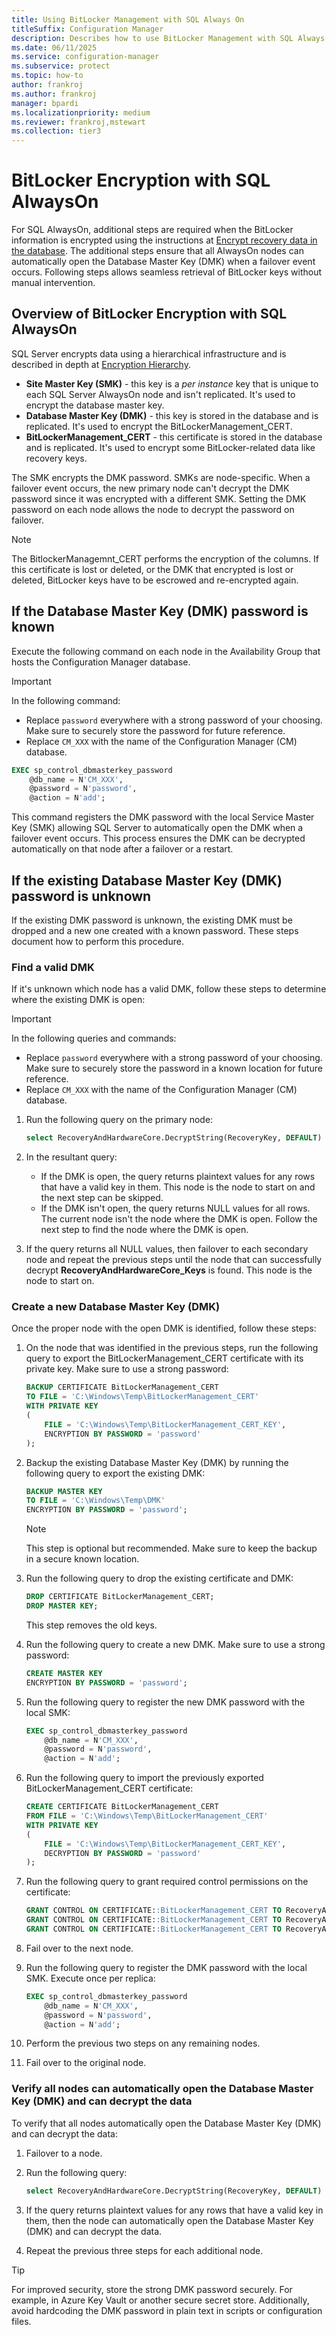 ```yaml
---
title: Using BitLocker Management with SQL Always On
titleSuffix: Configuration Manager
description: Describes how to use BitLocker Management with SQL Always On
ms.date: 06/11/2025
ms.service: configuration-manager
ms.subservice: protect
ms.topic: how-to
author: frankroj
ms.author: frankroj
manager: bpardi
ms.localizationpriority: medium
ms.reviewer: frankroj,mstewart
ms.collection: tier3
---
```


# BitLocker Encryption with SQL AlwaysOn

For SQL AlwaysOn, additional steps are required when the BitLocker information is encrypted using the instructions at [Encrypt recovery data in the database](encrypt-recovery-data.md). The additional steps ensure that all AlwaysOn nodes can automatically open the Database Master Key (DMK) when a failover event occurs. Following steps allows seamless retrieval of BitLocker keys without manual intervention.

## Overview of BitLocker Encryption with SQL AlwaysOn

SQL Server encrypts data using a hierarchical infrastructure and is described in depth at [Encryption Hierarchy](/sql/relational-databases/security/encryption/encryption-hierarchy).

- **Site Master Key (SMK)** - this key is a *per instance* key that is unique to each SQL Server AlwaysOn node and isn't replicated. It's used to encrypt the database master key.
- **Database Master Key (DMK)** - this key is stored in the database and is replicated. It's used to encrypt the BitLockerManagement_CERT.
- **BitLockerManagement_CERT** - this certificate is stored in the database and is replicated. It's used to encrypt some BitLocker-related data like recovery keys.

The SMK encrypts the DMK password. SMKs are node-specific. When a failover event occurs, the new primary node can't decrypt the DMK password since it was encrypted with a different SMK. Setting the DMK password on each node allows the node to decrypt the password on failover.

> [!NOTE]
>
> The BitlockerManagemnt_CERT performs the encryption of the columns. If this certificate is lost or deleted, or the DMK that encrypted is lost or deleted, BitLocker keys have to be escrowed and re-encrypted again.

## If the Database Master Key (DMK) password is known

Execute the following command on each node in the Availability Group that hosts the Configuration Manager database.

> [!IMPORTANT]
>
> In the following command:
>
> - Replace `password` everywhere with a strong password of your choosing. Make sure to securely store the password for future reference.
> - Replace `CM_XXX` with the name of the Configuration Manager (CM) database.

```sql
EXEC sp_control_dbmasterkey_password
    @db_name = N'CM_XXX',
    @password = N'password',
    @action = N'add';
```

This command registers the DMK password with the local Service Master Key (SMK) allowing SQL Server to automatically open the DMK when a failover event occurs. This process ensures the DMK can be decrypted automatically on that node after a failover or a restart.

## If the existing Database Master Key (DMK) password is unknown

If the existing DMK password is unknown, the existing DMK must be dropped and a new one created with a known password. These steps document how to perform this procedure.

### Find a valid DMK

If it's unknown which node has a valid DMK, follow these steps to determine where the existing DMK is open:

> [!IMPORTANT]
>
> In the following queries and commands:
>
> - Replace `password` everywhere with a strong password of your choosing. Make sure to securely store the password in a known location for future reference.
> - Replace `CM_XXX` with the name of the Configuration Manager (CM) database.

1. Run the following query on the primary node:

    ```sql
    select RecoveryAndHardwareCore.DecryptString(RecoveryKey, DEFAULT) from RecoveryAndHardwareCore_Keys
    ```

1. In the resultant query:

   - If the DMK is open, the query returns plaintext values for any rows that have a valid key in them. This node is the node to start on and the next step can be skipped.
   - If the DMK isn't open, the query returns NULL values for all rows. The current node isn't the node where the DMK is open. Follow the next step to find the node where the DMK is open.

1. If the query returns all NULL values, then failover to each secondary node and repeat the previous steps until the node that can successfully decrypt **RecoveryAndHardwareCore_Keys** is found. This node is the node to start on.

### Create a new Database Master Key (DMK)

Once the proper node with the open DMK is identified, follow these steps:

1. On the node that was identified in the previous steps, run the following query to export the BitLockerManagement_CERT certificate with its private key. Make sure to use a strong password:

    ```sql
    BACKUP CERTIFICATE BitLockerManagement_CERT
    TO FILE = 'C:\Windows\Temp\BitLockerManagement_CERT'
    WITH PRIVATE KEY
    (
        FILE = 'C:\Windows\Temp\BitLockerManagement_CERT_KEY',
        ENCRYPTION BY PASSWORD = 'password'
    );
    ```

1. Backup the existing Database Master Key (DMK) by running the following query to export the existing DMK:

    ```sql
    BACKUP MASTER KEY
    TO FILE = 'C:\Windows\Temp\DMK'
    ENCRYPTION BY PASSWORD = 'password';
    ```

    > [!NOTE]
    >
    > This step is optional but recommended. Make sure to keep the backup in a secure known location.

1. Run the following query to drop the existing certificate and DMK:

    ```sql
    DROP CERTIFICATE BitLockerManagement_CERT;
    DROP MASTER KEY;
    ```

    This step removes the old keys.

1. Run the following query to create a new DMK. Make sure to use a strong password:

    ```sql
    CREATE MASTER KEY
    ENCRYPTION BY PASSWORD = 'password';
    ```

1. Run the following query to register the new DMK password with the local SMK:

    ```sql
    EXEC sp_control_dbmasterkey_password
        @db_name = N'CM_XXX',
        @password = N'password',
        @action = N'add';
    ```

1. Run the following query to import the previously exported BitLockerManagement_CERT certificate:

    ```sql
    CREATE CERTIFICATE BitLockerManagement_CERT
    FROM FILE = 'C:\Windows\Temp\BitLockerManagement_CERT'
    WITH PRIVATE KEY
    (
        FILE = 'C:\Windows\Temp\BitLockerManagement_CERT_KEY',
        DECRYPTION BY PASSWORD = 'password'
    );
    ```

1. Run the following query to grant required control permissions on the certificate:

    ```sql
    GRANT CONTROL ON CERTIFICATE::BitLockerManagement_CERT TO RecoveryAndHardwareCore;
    GRANT CONTROL ON CERTIFICATE::BitLockerManagement_CERT TO RecoveryAndHardwareRead;
    GRANT CONTROL ON CERTIFICATE::BitLockerManagement_CERT TO RecoveryAndHardwareWrite;
    ```

1. Fail over to the next node.

1. Run the following query to register the DMK password with the local SMK. Execute once per replica:

    ```sql
    EXEC sp_control_dbmasterkey_password
        @db_name = N'CM_XXX',
        @password = N'password',
        @action = N'add';
    ```

1. Perform the previous two steps on any remaining nodes.

1. Fail over to the original node.

### Verify all nodes can automatically open the Database Master Key (DMK) and can decrypt the data

To verify that all nodes automatically open the Database Master Key (DMK) and can decrypt the data:

1. Failover to a node.

1. Run the following query:

    ```sql
    select RecoveryAndHardwareCore.DecryptString(RecoveryKey, DEFAULT) from RecoveryAndHardwareCore_Keys
    ```

1. If the query returns plaintext values for any rows that have a valid key in them, then the node can automatically open the Database Master Key (DMK) and can decrypt the data.

1. Repeat the previous three steps for each additional node.

> [!TIP]
>
> For improved security, store the strong DMK password securely. For example, in Azure Key Vault or another secure secret store. Additionally, avoid hardcoding the DMK password in plain text in scripts or configuration files.
